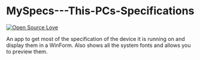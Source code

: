 # MySpecs---This-PCs-Specifications
[![Open Source Love](https://badges.frapsoft.com/os/v1/open-source.svg?v=103)](https://github.com/ellerbrock/open-source-badges/)

An app to get most of the specification of the device it is running on and display them in a WinForm. Also shows all the system fonts and allows you to preview them.
